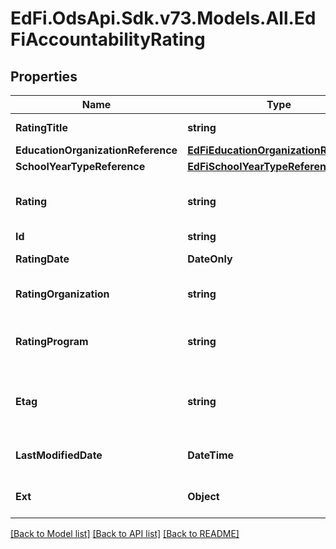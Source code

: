 # EdFi.OdsApi.Sdk.v73.Models.All.EdFiAccountabilityRating

## Properties

Name | Type | Description | Notes
------------ | ------------- | ------------- | -------------
**RatingTitle** | **string** | The title of the rating. | 
**EducationOrganizationReference** | [**EdFiEducationOrganizationReference**](EdFiEducationOrganizationReference.md) |  | 
**SchoolYearTypeReference** | [**EdFiSchoolYearTypeReference**](EdFiSchoolYearTypeReference.md) |  | 
**Rating** | **string** | An accountability rating level, designation, or assessment. | 
**Id** | **string** |  | [optional] 
**RatingDate** | **DateOnly** | The date the rating was awarded. | [optional] 
**RatingOrganization** | **string** | The organization that assessed the rating. | [optional] 
**RatingProgram** | **string** | The program associated with the accountability rating (e.g., NCLB, AEIS). | [optional] 
**Etag** | **string** | A unique system-generated value that identifies the version of the resource. | [optional] 
**LastModifiedDate** | **DateTime** | The date and time the resource was last modified. | [optional] 
**Ext** | **Object** | Extensions to the AccountabilityRating entity. | [optional] 

[[Back to Model list]](../../README.md#documentation-for-models) [[Back to API list]](../../README.md#documentation-for-api-endpoints) [[Back to README]](../../README.md)

